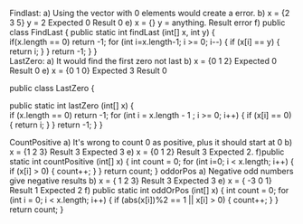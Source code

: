 Findlast:
a) Using the vector with 0 elements would create a error.
b) x = {2 3 5} y = 2 Expected 0 Result 0
e) x = {} y = anything. Result error 
f)
public class FindLast
{
   public static int findLast (int[] x, int y)
   { 	
	if(x.length == 0) return -1;
      for (int i=x.length-1; i >= 0; i--)
      {
         if (x[i] == y) 
         {
            return i;
         }
      }
      return -1;
   }
}   
LastZero:
a) It would find the first zero not last
b) x = {0 1 2} Expected 0 Result 0
e) x = {0 1 0} Expected 3 Result 0

public class LastZero
{

   public static int lastZero (int[] x)
   {	
	if (x.length == 0) return -1; 
      for (int i = x.length - 1 ; i >= 0; i++)
      {
         if (x[i] == 0)
         {
            return i;
         }
      }
      return -1;
   }
}

CountPositive
a) It's wrong to count 0 as positive, plus it should start at 0
b) x = {1 2 3} Result 3 Expected 3
e) x = {0 1 2} Result 3 Expected 2.
f)public static int countPositive (int[] x)
   {
      int count = 0;
      for (int i=0; i < x.length; i++)
      {
         if (x[i] > 0)
         {
            count++;
         }
      }
      return count;
   }
oddorPos
a) Negative odd numbers give negative results
b) x = { 1 2 3} Result 3 Expected 3
e) x = { -3 0 1} Result 1 Expected 2
f)	public static int oddOrPos (int[] x)
   {  int count = 0;
      for (int i = 0; i < x.length; i++)
      {
         if (abs(x[i])%2 == 1 || x[i] > 0)
         {
            count++;
         }
      }
      return count;
   }